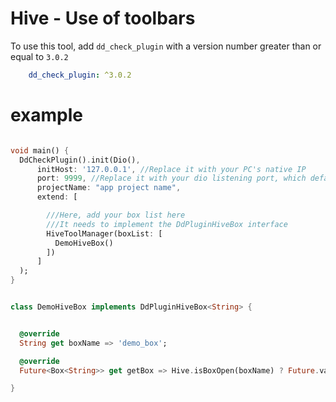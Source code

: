 # Hive - Use of toolbars

To use this tool, add `dd_check_plugin` with a version number greater than or equal to `3.0.2`

```yaml
    dd_check_plugin: ^3.0.2
```

# example

```dart

void main() {
  DdCheckPlugin().init(Dio(),
      initHost: '127.0.0.1', //Replace it with your PC's native IP
      port: 9999, //Replace it with your dio listening port, which defaults to 9999
      projectName: "app project name",
      extend: [

        ///Here, add your box list here
        ///It needs to implement the DdPluginHiveBox interface
        HiveToolManager(boxList: [
          DemoHiveBox()
        ])
      ]
  );
}

```

```dart

class DemoHiveBox implements DdPluginHiveBox<String> {


  @override
  String get boxName => 'demo_box';

  @override
  Future<Box<String>> get getBox => Hive.isBoxOpen(boxName) ? Future.value(Hive.box(boxName)) : Hive.openBox(boxName);

}

```

